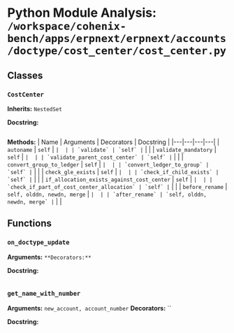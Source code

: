 # Python Module Analysis: `/workspace/cohenix-bench/apps/erpnext/erpnext/accounts/doctype/cost_center/cost_center.py`

## Classes

### `CostCenter`
**Inherits:** `NestedSet`


**Docstring:**
```

```

**Methods:**
| Name | Arguments | Decorators | Docstring |
|---|---|---|---|
| `autoname` | `self` | `` |  |
| `validate` | `self` | `` |  |
| `validate_mandatory` | `self` | `` |  |
| `validate_parent_cost_center` | `self` | `` |  |
| `convert_group_to_ledger` | `self` | `` |  |
| `convert_ledger_to_group` | `self` | `` |  |
| `check_gle_exists` | `self` | `` |  |
| `check_if_child_exists` | `self` | `` |  |
| `if_allocation_exists_against_cost_center` | `self` | `` |  |
| `check_if_part_of_cost_center_allocation` | `self` | `` |  |
| `before_rename` | `self, olddn, newdn, merge` | `` |  |
| `after_rename` | `self, olddn, newdn, merge` | `` |  |





## Functions

### `on_doctype_update`
**Arguments:** ``
**Decorators:** ``

**Docstring:**
```

```
### `get_name_with_number`
**Arguments:** `new_account, account_number`
**Decorators:** ``

**Docstring:**
```

```

